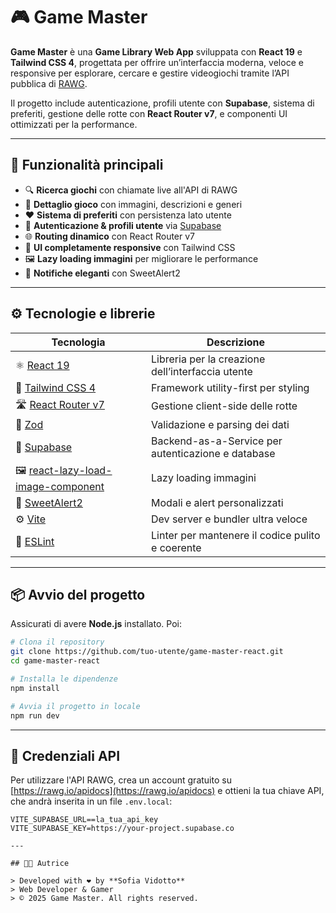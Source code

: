 # 🎮 Game Master

**Game Master** è una **Game Library Web App** sviluppata con **React 19** e **Tailwind CSS 4**, progettata per offrire un’interfaccia moderna, veloce e responsive per esplorare, cercare e gestire videogiochi tramite l’API pubblica di [RAWG](https://rawg.io/apidocs).

Il progetto include autenticazione, profili utente con **Supabase**, sistema di preferiti, gestione delle rotte con **React Router v7**, e componenti UI ottimizzati per la performance.

---

## 🧩 Funzionalità principali

- 🔍 **Ricerca giochi** con chiamate live all'API di RAWG  
- 📁 **Dettaglio gioco** con immagini, descrizioni e generi  
- ❤️ **Sistema di preferiti** con persistenza lato utente  
- 👤 **Autenticazione & profili utente** via [Supabase](https://supabase.com)  
- 🌐 **Routing dinamico** con React Router v7  
- 📱 **UI completamente responsive** con Tailwind CSS  
- 🖼️ **Lazy loading immagini** per migliorare le performance  
- 🍬 **Notifiche eleganti** con SweetAlert2  

---

## ⚙️ Tecnologie e librerie

| Tecnologia | Descrizione |
|-----------|-------------|
| ⚛️ [React 19](https://reactjs.org/) | Libreria per la creazione dell’interfaccia utente |
| 💨 [Tailwind CSS 4](https://tailwindcss.com/) | Framework utility-first per styling |
| 🛣️ [React Router v7](https://reactrouter.com/) | Gestione client-side delle rotte |
| 🧪 [Zod](https://zod.dev/) | Validazione e parsing dei dati |
| 🔐 [Supabase](https://supabase.com/) | Backend-as-a-Service per autenticazione e database |
| 🖼️ [react-lazy-load-image-component](https://www.npmjs.com/package/react-lazy-load-image-component) | Lazy loading immagini |
| 🎨 [SweetAlert2](https://sweetalert2.github.io/) | Modali e alert personalizzati |
| ⚙️ [Vite](https://vitejs.dev/) | Dev server e bundler ultra veloce |
| 🧹 [ESLint](https://eslint.org/) | Linter per mantenere il codice pulito e coerente |

---

## 📦 Avvio del progetto

Assicurati di avere **Node.js** installato. Poi:

```bash
# Clona il repository
git clone https://github.com/tuo-utente/game-master-react.git
cd game-master-react

# Installa le dipendenze
npm install

# Avvia il progetto in locale
npm run dev
```


---

## 🔐 Credenziali API

Per utilizzare l'API RAWG, crea un account gratuito su [https://rawg.io/apidocs](https://rawg.io/apidocs) e ottieni la tua chiave API, che andrà inserita in un file `.env.local`:

```env
VITE_SUPABASE_URL==la_tua_api_key
VITE_SUPABASE_KEY=https://your-project.supabase.co

---

## 👩‍💻 Autrice

> Developed with ❤️ by **Sofia Vidotto**  
> Web Developer & Gamer  
> © 2025 Game Master. All rights reserved.
